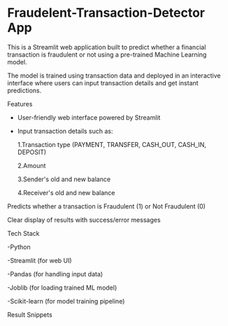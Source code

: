 # Fraudelent-Transaction-Detector App

This is a Streamlit web application built to predict whether a financial transaction is fraudulent or not using a pre-trained Machine Learning model.

The model is trained using transaction data and deployed in an interactive interface where users can input transaction details and get instant predictions.

Features

* User-friendly web interface powered by Streamlit

* Input transaction details such as:

    1.Transaction type (PAYMENT, TRANSFER, CASH_OUT, CASH_IN, DEPOSIT)

    2.Amount

    3.Sender's old and new balance

    4.Receiver's old and new balance

Predicts whether a transaction is Fraudulent (1) or Not Fraudulent (0)

Clear display of results with success/error messages

Tech Stack

-Python 

-Streamlit (for web UI)

-Pandas (for handling input data)

-Joblib (for loading trained ML model)

-Scikit-learn (for model training pipeline)

Result Snippets
  

